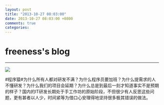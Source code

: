 ```yaml
---
layout: post
title: "2013-10-27 08:03:00"
date: 2013-10-27 08:03:00 +0800
comments: true
categories: 
---
```


# freeness's blog

----------

![](http://okqmqrbgo.bkt.clouddn.com/201310270803001.jpg)

>
\#程序猿\#为什么所有人都对研发不满？为什么程序员要加班？为什么提需求的人不懂研发？为什么我们的项目会延期？为什么总是到最后一刻才知道事实不是预期的样子？国内的IT研发长期处于手工作坊的原始阶段，不但很少有人反思这些问题，更有甚者以人少，时间紧等为借口心安理得地坚持很多极其错误的做法。